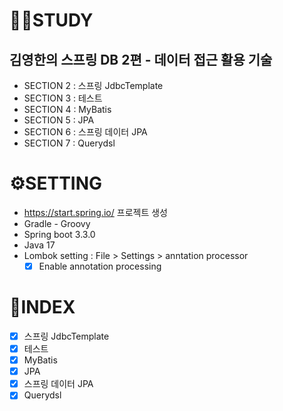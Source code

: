 # 👩‍💻STUDY

## 김영한의 스프링 DB 2편 - 데이터 접근 활용 기술

- SECTION 2 : 스프링 JdbcTemplate
- SECTION 3 : 테스트
- SECTION 4 : MyBatis
- SECTION 5 : JPA
- SECTION 6 : 스프링 데이터 JPA
- SECTION 7 : Querydsl

# ⚙️SETTING

- https://start.spring.io/ 프로젝트 생성
- Gradle - Groovy
- Spring boot 3.3.0
- Java 17
- Lombok setting : File > Settings > anntation processor
  -  [X] Enable annotation processing

# 📒INDEX

- [x] 스프링 JdbcTemplate
- [x] 테스트
- [x] MyBatis
- [X] JPA
- [X] 스프링 데이터 JPA
- [X] Querydsl
